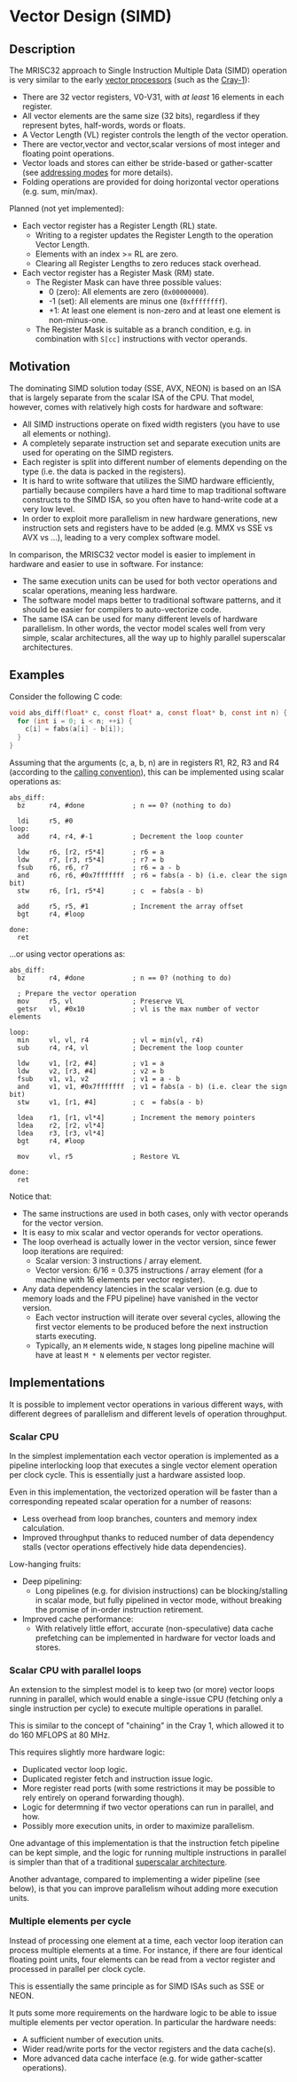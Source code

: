 # Vector Design (SIMD)

## Description

The MRISC32 approach to Single Instruction Multiple Data (SIMD) operation is very similar to the early [vector processors](https://en.wikipedia.org/wiki/Vector_processor) (such as the [Cray-1](https://en.wikipedia.org/wiki/Cray-1)):
* There are 32 vector registers, V0-V31, with *at least* 16 elements in each register.
* All vector elements are the same size (32 bits), regardless if they represent bytes, half-words, words or floats.
* A Vector Length (VL) register controls the length of the vector operation.
* There are vector,vector and vector,scalar versions of most integer and floating point operations.
* Vector loads and stores can either be stride-based or gather-scatter (see [addressing modes](AddressingModes.md) for more details).
* Folding operations are provided for doing horizontal vector operations (e.g. sum, min/max).

Planned (not yet implemented):
* Each vector register has a Register Length (RL) state.
  - Writing to a register updates the Register Length to the operation Vector Length.
  - Elements with an index >= RL are zero.
  - Clearing all Register Lengths to zero reduces stack overhead.
* Each vector register has a Register Mask (RM) state.
  - The Register Mask can have three possible values:
    - 0 (zero): All elements are zero (`0x00000000`).
    - -1 (set): All elements are minus one (`0xffffffff`).
    - +1: At least one element is non-zero and at least one element is non-minus-one.
  - The Register Mask is suitable as a branch condition, e.g. in combination with `S[cc]` instructions with vector operands.

## Motivation

The dominating SIMD solution today (SSE, AVX, NEON) is based on an ISA that is largely separate from the scalar ISA of the CPU. That model, however, comes with relatively high costs for hardware and software:
* All SIMD instructions operate on fixed width registers (you have to use all elements or nothing).
* A completely separate instruction set and separate execution units are used for operating on the SIMD registers.
* Each register is split into different number of elements depending on the type (i.e. the data is packed in the registers).
* It is hard to write software that utilizes the SIMD hardware efficiently, partially because compilers have a hard time to map traditional software constructs to the SIMD ISA, so you often have to hand-write code at a very low level.
* In order to exploit more parallelism in new hardware generations, new instruction sets and registers have to be added (e.g. MMX vs SSE vs AVX vs ...), leading to a very complex software model.

In comparison, the MRISC32 vector model is easier to implement in hardware and easier to use in software. For instance:
* The same execution units can be used for both vector operations and scalar operations, meaning less hardware.
* The software model maps better to traditional software patterns, and it should be easier for compilers to auto-vectorize code.
* The same ISA can be used for many different levels of hardware parallelism. In other words, the vector model scales well from very simple, scalar architectures, all the way up to highly parallel superscalar architectures.


## Examples

Consider the following C code:

```C
void abs_diff(float* c, const float* a, const float* b, const int n) {
  for (int i = 0; i < n; ++i) {
    c[i] = fabs(a[i] - b[i]);
  }
}
```

Assuming that the arguments (c, a, b, n) are in registers R1, R2, R3 and R4 (according to the [calling convention](Registers.md)), this can be implemented using scalar operations as:

```
abs_diff:
  bz      r4, #done            ; n == 0? (nothing to do)

  ldi     r5, #0
loop:
  add     r4, r4, #-1          ; Decrement the loop counter

  ldw     r6, [r2, r5*4]       ; r6 = a
  ldw     r7, [r3, r5*4]       ; r7 = b
  fsub    r6, r6, r7           ; r6 = a - b
  and     r6, r6, #0x7fffffff  ; r6 = fabs(a - b) (i.e. clear the sign bit)
  stw     r6, [r1, r5*4]       ; c  = fabs(a - b)

  add     r5, r5, #1           ; Increment the array offset
  bgt     r4, #loop

done:
  ret
```

...or using vector operations as:

```
abs_diff:
  bz      r4, #done            ; n == 0? (nothing to do)

  ; Prepare the vector operation
  mov     r5, vl               ; Preserve VL
  getsr   vl, #0x10            ; vl is the max number of vector elements

loop:
  min     vl, vl, r4           ; vl = min(vl, r4)
  sub     r4, r4, vl           ; Decrement the loop counter

  ldw     v1, [r2, #4]         ; v1 = a
  ldw     v2, [r3, #4]         ; v2 = b
  fsub    v1, v1, v2           ; v1 = a - b
  and     v1, v1, #0x7fffffff  ; v1 = fabs(a - b) (i.e. clear the sign bit)
  stw     v1, [r1, #4]         ; c  = fabs(a - b)

  ldea    r1, [r1, vl*4]       ; Increment the memory pointers
  ldea    r2, [r2, vl*4]
  ldea    r3, [r3, vl*4]
  bgt     r4, #loop

  mov     vl, r5               ; Restore VL

done:
  ret
```

Notice that:
* The same instructions are used in both cases, only with vector operands for the vector version.
* It is easy to mix scalar and vector operands for vector operations.
* The loop overhead is actually lower in the vector version, since fewer loop iterations are required:
  * Scalar version: 3 instructions / array element.
  * Vector version: 6/16 = 0.375 instructions / array element (for a machine with 16 elements per vector register).
* Any data dependency latencies in the scalar version (e.g. due to memory loads and the FPU pipeline) have vanished in the vector version.
  * Each vector instruction will iterate over several cycles, allowing the first vector elements to be produced before the next instruction starts executing.
  * Typically, an `M` elements wide, `N` stages long pipeline machine will have at least `M * N` elements per vector register.

## Implementations

It is possible to implement vector operations in various different ways, with different degrees of parallelism and different levels of operation throughput.

### Scalar CPU

In the simplest implementation each vector operation is implemented as a pipeline interlocking loop that executes a single vector element operation per clock cycle. This is essentially just a hardware assisted loop.

Even in this implementation, the vectorized operation will be faster than a corresponding repeated scalar operation for a number of reasons:
* Less overhead from loop branches, counters and memory index calculation.
* Improved throughput thanks to reduced number of data dependency stalls (vector operations effectively hide data dependencies).

Low-hanging fruits:
* Deep pipelining:
  - Long pipelines (e.g. for division instructions) can be blocking/stalling in scalar mode, but fully pipelined in vector mode, without breaking the promise of in-order instruction retirement.
* Improved cache performance:
  - With relatively little effort, accurate (non-speculative) data cache prefetching can be implemented in hardware for vector loads and stores.

### Scalar CPU with parallel loops

An extension to the simplest model is to keep two (or more) vector loops running in parallel, which would enable a single-issue CPU (fetching only a single instruction per cycle) to execute multiple operations in parallel.

This is similar to the concept of "chaining" in the Cray 1, which allowed it to do 160 MFLOPS at 80 MHz.

This requires slightly more hardware logic:
* Duplicated vector loop logic.
* Duplicated register fetch and instruction issue logic.
* More register read ports (with some restrictions it may be possible to rely entirely on operand forwarding though).
* Logic for determning if two vector operations can run in parallel, and how.
* Possibly more execution units, in order to maximize parallelism.

One advantage of this implementation is that the instruction fetch pipeline can be kept simple, and the logic for running multiple instructions in parallel is simpler than that of a traditional [superscalar architecture](https://en.wikipedia.org/wiki/Superscalar_processor).

Another advantage, compared to implementing a wider pipeline (see below), is that you can improve parallelism wihout adding more execution units.

### Multiple elements per cycle

Instead of processing one element at a time, each vector loop iteration can process multiple elements at a time. For instance, if there are four identical floating point units, four elements can be read from a vector register and processed in parallel per clock cycle.

This is essentially the same principle as for SIMD ISAs such as SSE or NEON.

It puts some more requirements on the hardware logic to be able to issue multiple elements per vector operation. In particular the hardware needs:
* A sufficient number of execution units.
* Wider read/write ports for the vector registers and the data cache(s).
* More advanced data cache interface (e.g. for wide gather-scatter operations).

